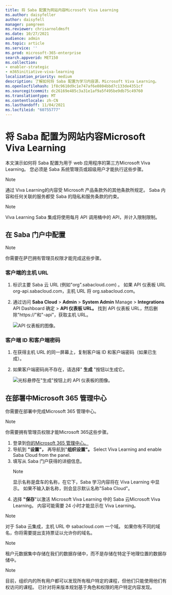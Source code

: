 ```yaml
---
title: 将 Saba 配置为网站内容Microsoft Viva Learning
ms.author: daisyfeller
author: daisyfell
manager: pamgreen
ms.reviewer: chrisarnoldmsft
ms.date: 10/27/2021
audience: admin
ms.topic: article
ms.service: ''
ms.prod: microsoft-365-enterprise
search.appverid: MET150
ms.collection:
- enabler-strategic
- m365initiative-viva-learning
localization_priority: medium
description: 了解如何将 Saba 配置为学习内容源，Microsoft Viva Learning。
ms.openlocfilehash: 1f8c9610d9c1e747af6e0804bbd7c133de4351cf
ms.sourcegitcommit: dc26169e485c3a31e1af9a5f495be9db75c49760
ms.translationtype: MT
ms.contentlocale: zh-CN
ms.lasthandoff: 11/04/2021
ms.locfileid: "60755777"
---
```

# <a name="configure-saba-as-a-content-source-for-microsoft-viva-learning"></a>将 Saba 配置为网站内容Microsoft Viva Learning

本文演示如何将 Saba 配置为用于 web 应用程序的第三方Microsoft Viva Learning。 您必须是 Saba 系统管理员或超级用户才能执行这些步骤。

>[!NOTE]
>通过 Viva Learning的内容受 Microsoft 产品条款外的其他条款所规定。 Saba 内容和任何关联的服务都受 Saba 的隐私和服务条款的约束。

>[!NOTE]
>Viva Learning Saba 集成将使用每月 API 调用桶中的 API，并计入限制限制。

## <a name="configure-in-your-saba-portal"></a>在 Saba 门户中配置

>[!NOTE]
>你需要在萨巴拥有管理员权限才能完成这些步骤。

### <a name="clients-host-url"></a>客户端的主机 URL

1. 标识主要 Saba 云 URL (例如"org".sabacloud.com) 。 如果 API 仪表板 URL org-api.sabacloud.com，主机 URL 将 org.sabacloud.com。
2. 通过访问 **Saba Cloud**  >  **Admin**  >  **System Admin** Manage  >  **Integrations** API Dashboard 确定  >  **API 仪表板 URL。** 找到 API 仪表板 URL，然后删除"https://"和"-api"，获取主机 URL。

    ![API 仪表板的图像。](../media/learning/saba-a.png)

### <a name="client-id-and-client-secret"></a>客户端 ID 和客户端密码

1. 在获得主机 URL 的同一屏幕上，复制客户端 ID 和客户端密码（如果已生成）。

2. 如果客户端密码尚不存在，请选择" **生成** "按钮以生成它。

    ![光标悬停在"生成"按钮上的 API 仪表板的图像。](../media/learning/saba-b.png)

## <a name="configure-in-your-microsoft-365-admin-center"></a>在部署中Microsoft 365 管理中心

你需要在部署中完成Microsoft 365 管理中心。

>[!NOTE]
>你需要拥有管理员权限才能Microsoft 365这些步骤。

1. 登录到[你的Microsoft 365 管理中心。](https://admin.microsoft.com)
2. 导航到 **"设置"，** 再导航到"**组织设置"。** Select Viva Learning and enable Saba Cloud from the panel.
3. 填写从 Saba 门户获得的详细信息。
    >[!NOTE]
    >显示名称是盘车的名称，在它下，Saba 学习内容将在 Viva Learning 中显示。 如果不输入新名称，则会显示默认名称"Saba Cloud"。
4. 选择 **"保存**"以激活 Microsoft Viva Learning 中的 Saba 云Microsoft Viva Learning。 内容可能需要 24 小时才能显示在 Viva Learning。

> [!Note]
> 对于 Saba 云集成，主机 URL 中 sabacloud.com 一个域。 如果你有不同的域名，你将需要提出支持票证以允许你的域名。

>[!NOTE]
>租户元数据集中存储在我们的数据存储中，而不是存储在特定于地理位置的数据存储中。

>[!NOTE]
>目前，组织内的所有用户都可以发现所有租户特定的课程，但他们只能使用他们有权访问的课程。 已针对将来版本规划基于角色和权限的用户特定内容发现。
